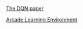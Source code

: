 [The DQN paper](https://www.cs.toronto.edu/~vmnih/docs/dqn.pdf)

[Arcade Learning Environment](arcadelearningenvironment.org)
